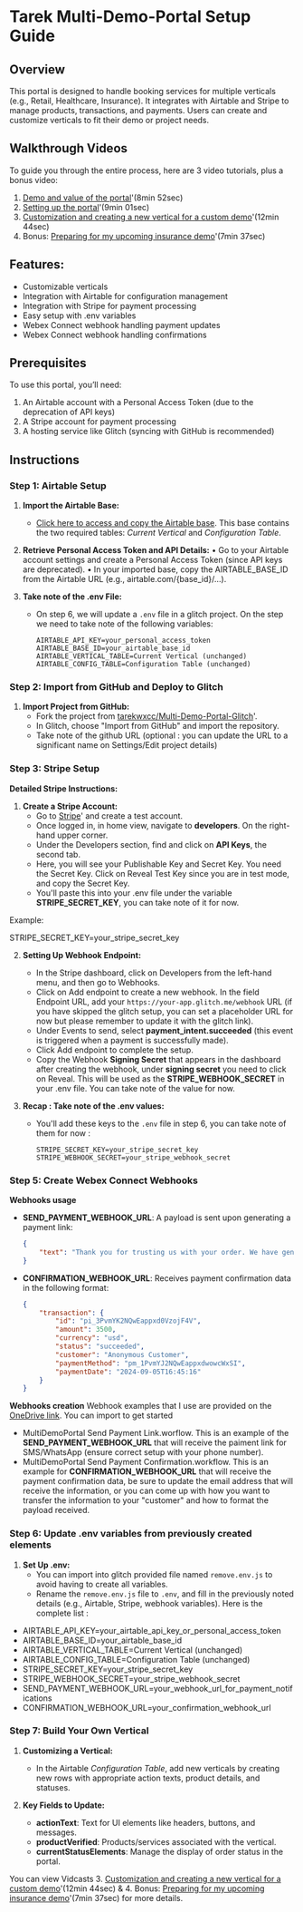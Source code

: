 
# Tarek Multi-Demo-Portal Setup Guide

## Overview

This portal is designed to handle booking services for multiple verticals (e.g., Retail, Healthcare, Insurance). It integrates with Airtable and Stripe to manage products, transactions, and payments. Users can create and customize verticals to fit their demo or project needs.

## Walkthrough Videos

To guide you through the entire process, here are 3 video tutorials, plus a bonus video:

1. [Demo and value of the portal](https://app.vidcast.io/share/82eb400a-3959-4954-879b-60d171141b63)'(8min 52sec)
2. [Setting up the portal](https://app.vidcast.io/share/03ef95a2-8e49-4fed-b4b9-3f328ed66e73)'(9min 01sec)
3. [Customization and creating a new vertical for a custom demo](https://app.vidcast.io/share/62c3d3a2-2904-4429-bd6f-7daa14649293)'(12min 44sec)
4. Bonus: [Preparing for my upcoming insurance demo](https://app.vidcast.io/share/6a7742a7-fc88-40df-98d6-4790dbfc6973)'(7min 37sec)

## Features:
- Customizable verticals
- Integration with Airtable for configuration management
- Integration with Stripe for payment processing
- Easy setup with .env variables
- Webex Connect webhook handling payment updates 
- Webex Connect webhook handling confirmations

## Prerequisites
To use this portal, you’ll need:
1.	An Airtable account with a Personal Access Token (due to the deprecation of API keys)
2. A Stripe account for payment processing
3. A hosting service like Glitch (syncing with GitHub is recommended)

## Instructions

### Step 1: Airtable Setup

1. **Import the Airtable Base:**
   - [Click here to access and copy the Airtable base](https://airtable.com/appiuy3ZRMNu7BQLd/shrN4PkssfLMNGi3u). This base contains the two required tables: *Current Vertical* and *Configuration Table*.
   
2.	**Retrieve Personal Access Token and API Details:**
	•	Go to your Airtable account settings and create a Personal Access Token (since API keys are deprecated).
	•	In your imported base, copy the AIRTABLE_BASE_ID from the Airtable URL (e.g., airtable.com/{base_id}/…).

3. **Take note of the .env File:**
   - On step 6, we will update a `.env` file in a glitch project. On the step we need to take note of the following variables:
     ```
     AIRTABLE_API_KEY=your_personal_access_token
     AIRTABLE_BASE_ID=your_airtable_base_id
     AIRTABLE_VERTICAL_TABLE=Current Vertical (unchanged)
     AIRTABLE_CONFIG_TABLE=Configuration Table (unchanged)
     ```

### Step 2: Import from GitHub and Deploy to Glitch

1. **Import Project from GitHub:**
   - Fork the project from [tarekwxcc/Multi-Demo-Portal-Glitch](https://github.com/tarekwxcc/Multi-Demo-Portal-Glitch)'.
   - In Glitch, choose "Import from GitHub" and import the repository.
   - Take note of the github URL (optional : you can update the URL to a significant name on Settings/Edit project details)

### Step 3: Stripe Setup

**Detailed Stripe Instructions:**

1. **Create a Stripe Account:**
   - Go to [Stripe](https://stripe.com)' and create a test account.
   -	Once logged in, in home view, navigate to **developers**. On the right-hand upper corner.
   -  Under the Developers section, find and click on **API Keys**, the second tab.
   -	Here, you will see your Publishable Key and Secret Key. You need the Secret Key. Click on Reveal Test Key since you are in test mode, and copy the Secret Key.
   - You'll paste this into your .env file under the variable **STRIPE_SECRET_KEY**, you can take note of it for now.

Example:

STRIPE_SECRET_KEY=your_stripe_secret_key

2. **Setting Up Webhook Endpoint:**

   - In the Stripe dashboard, click on Developers from the left-hand menu, and then go to Webhooks.
   - Click on Add endpoint to create a new webhook. In the field Endpoint URL, add your `https://your-app.glitch.me/webhook` URL (if you have skipped the glitch setup, you can set a placeholder URL for now but please remember to update it with the glitch link).
   - Under Events to send, select **payment_intent.succeeded** (this event is triggered when a payment is successfully made).
   - Click Add endpoint to complete the setup.
   - Copy the Webhook **Signing Secret** that appears in the dashboard after creating the webhook, under **signing secret** you need to click on Reveal. This will be used as the **STRIPE_WEBHOOK_SECRET** in your .env file. You can take note of the value for now.

3. **Recap : Take note of the .env values:**
   - You'll add these keys to the `.env` file in step 6, you can take note of them for now : 
     ```
     STRIPE_SECRET_KEY=your_stripe_secret_key
     STRIPE_WEBHOOK_SECRET=your_stripe_webhook_secret
     ```

### Step 5: Create Webex Connect Webhooks

**Webhooks usage**
- **SEND_PAYMENT_WEBHOOK_URL**: A payload is sent upon generating a payment link:
  ```json
  {
      "text": "Thank you for trusting us with your order. We have generated a secure payment link for you: {{paymentLink}}"
  }
  ```
- **CONFIRMATION_WEBHOOK_URL**: Receives payment confirmation data in the following format:
  ```json
  {
      "transaction": {
          "id": "pi_3PvmYK2NQwEappxd0VzojF4V",
          "amount": 3500,
          "currency": "usd",
          "status": "succeeded",
          "customer": "Anonymous Customer",
          "paymentMethod": "pm_1PvmYJ2NQwEappxdwowcWxSI",
          "paymentDate": "2024-09-05T16:45:16"
      }
  }
  ```

**Webhooks creation**
Webhook examples that I use are provided on the [OneDrive link](https://cisco-my.sharepoint.com/my?id=%2Fpersonal%2Ftayadi%5Fcisco%5Fcom%2FDocuments%2FTarek%20Mult%2DDemo%2DPortal%20resources). You can import to get started
- MultiDemoPortal Send Payment Link.worflow. This is an example of the **SEND_PAYMENT_WEBHOOK_URL** that will receive the paiment link for SMS/WhatsApp (ensure correct setup with your phone number). 
- MultiDemoPortal Send Payment Confirmation.workflow. This is an example for **CONFIRMATION_WEBHOOK_URL** that will receive the payment confirmation data, be sure to update the email address that will receive the information, or you can come up with how you want to transfer the information to your "customer" and how to format the payload received.


### Step 6: Update .env variables from previously created elements 

1. **Set Up .env:**
   - You can import into glitch provided file named `remove.env.js` to avoid having to create all variables. 
   - Rename the `remove.env.js` file to `.env`, and fill in the previously noted details (e.g., Airtable, Stripe, webhook variables). Here is the complete list : 

- AIRTABLE_API_KEY=your_airtable_api_key_or_personal_access_token
- AIRTABLE_BASE_ID=your_airtable_base_id
- AIRTABLE_VERTICAL_TABLE=Current Vertical (unchanged)
- AIRTABLE_CONFIG_TABLE=Configuration Table (unchanged)
- STRIPE_SECRET_KEY=your_stripe_secret_key
- STRIPE_WEBHOOK_SECRET=your_stripe_webhook_secret
- SEND_PAYMENT_WEBHOOK_URL=your_webhook_url_for_payment_notifications
- CONFIRMATION_WEBHOOK_URL=your_confirmation_webhook_url

### Step 7: Build Your Own Vertical

1. **Customizing a Vertical:**
   - In the Airtable *Configuration Table*, add new verticals by creating new rows with appropriate action texts, product details, and statuses.

2. **Key Fields to Update:**
   - **actionText**: Text for UI elements like headers, buttons, and messages.
   - **productVerified**: Products/services associated with the vertical.
   - **currentStatusElements**: Manage the display of order status in the portal.

You can view Vidcasts 3. [Customization and creating a new vertical for a custom demo](https://app.vidcast.io/share/62c3d3a2-2904-4429-bd6f-7daa14649293)'(12min 44sec) & 4. Bonus: [Preparing for my upcoming insurance demo](https://app.vidcast.io/share/6a7742a7-fc88-40df-98d6-4790dbfc6973)'(7min 37sec) for more details.

